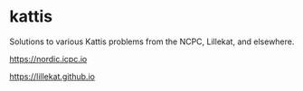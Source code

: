 # kattis
 Solutions to various Kattis problems from the NCPC, Lillekat, and elsewhere.  
 
 https://nordic.icpc.io 
 
 https://lillekat.github.io
